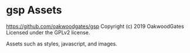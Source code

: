 # gsp Assets #
https://github.com/oakwoodgates/gsp
Copyright (c) 2019 OakwoodGates
Licensed under the GPLv2 license.

Assets such as styles, javascript, and images.